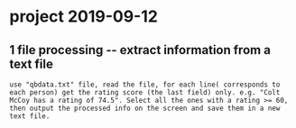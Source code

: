 # project 2019-09-12
## 1  file processing -- extract information from a text file
    use "qbdata.txt" file, read the file, for each line( corresponds to each person) get the rating score (the last field) only. e.g. "Colt McCoy has a rating of 74.5". Select all the ones with a rating >= 60, then output the processed info on the screen and save them in a new text file. 
    

    
